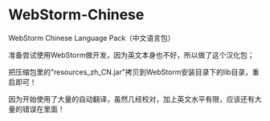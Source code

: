 WebStorm-Chinese
================

WebStorm Chinese Language Pack（中文语言包）

准备尝试使用WebStorm做开发，因为英文本身也不好，所以做了这个汉化包；

把压缩包里的"resources_zh_CN.jar"拷贝到WebStorm安装目录下的lib目录，重启即可！


因为开始使用了大量的自动翻译，虽然几经校对，加上英文水平有限，应该还有大量的错误在里面！

